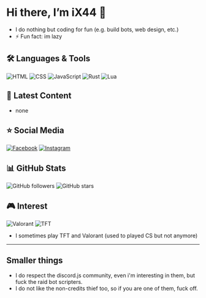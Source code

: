 # Hi there, I’m iX44 👋

- I do nothing but coding for fun (e.g. build bots, web design, etc.)
- ⚡ Fun fact: im lazy

## 🛠 Languages & Tools  
![HTML](https://img.shields.io/badge/HTML5-E34F26?style=for-the-badge&logo=html5&logoColor=white)
![CSS](https://img.shields.io/badge/CSS3-1572B6?style=for-the-badge&logo=css3&logoColor=white)
![JavaScript](https://img.shields.io/badge/JavaScript-F7DF1E?style=for-the-badge&logo=javascript&logoColor=black)
![Rust](https://img.shields.io/badge/-Rust-000000?logo=rust&style=flat-square)
![Lua](https://img.shields.io/badge/Lua-2C2D72?style=flat-square&logoColor=white&labelColor=blue)



## 🔗 Latest Content  
- none

## ⭐ Social Media 
[![Facebook](https://img.shields.io/badge/Facebook-%231877F2.svg?logo=facebook&logoColor=white&style=for-the-badge)](https://facebook.com/ix4444)
[![Instagram](https://img.shields.io/badge/Instagram-%23E4405F.svg?logo=instagram&logoColor=white&style=for-the-badge)](https://instagram.com/hdddanh)


## 📊 GitHub Stats  
![GitHub followers](https://img.shields.io/github/followers/iX44?label=Follow&style=social)
![GitHub stars](https://img.shields.io/github/stars/iX44/yourrepo?style=social)

## 🎮 Interest
![Valorant](https://img.shields.io/badge/-Valorant-ff4655?logo=valorant&logoColor=white&style=flat-square)
![TFT](https://img.shields.io/badge/Teamfight%20Tactics-FFCC00?style=for-the-badge&labelColor=black)


- I sometimes play TFT and Valorant (used to played CS but not anymore)

---
## Smaller things
- I do respect the discord.js community, even i'm interesting in them, but fuck the raid bot scripters.
- I do not like the non-credits thief too, so if you are one of them, fuck off.

